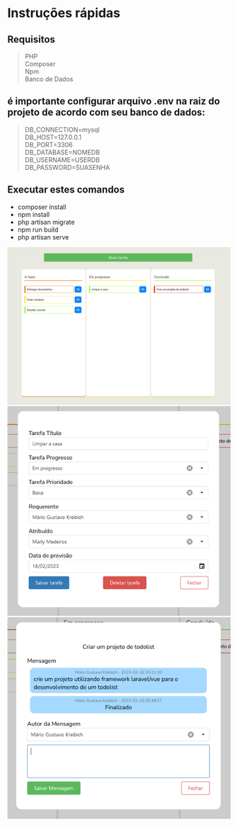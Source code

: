 <h1>Instruções rápidas</h1>
<h2>Requisitos</h2>

>PHP<br>
>Composer<br>
>Npm<br>
>Banco de Dados

<h2>é importante configurar arquivo .env na raiz do projeto de acordo com seu banco de dados:</h2>

>DB_CONNECTION=mysql<br>
>DB_HOST=127.0.0.1<br>
>DB_PORT=3306<br>
>DB_DATABASE=NOMEDB<br>
>DB_USERNAME=USERDB<br>
>DB_PASSWORD=SUASENHA<br>

<h2>Executar estes comandos</h2>
<ul>
<li>composer install</li>
<li>npm install</li>
<li>php artisan migrate</li>
<li>npm run build</li>
<li>php artisan serve</li>
</ul>

![Imagem1](https://github.com/gustavokre/inbraep-todolist/blob/main/readmeImg/foto1.png?raw=true)
![Imagem2](https://github.com/gustavokre/inbraep-todolist/blob/main/readmeImg/foto2.png?raw=true)
![Imagem3](https://github.com/gustavokre/inbraep-todolist/blob/main/readmeImg/foto3.png?raw=true)
